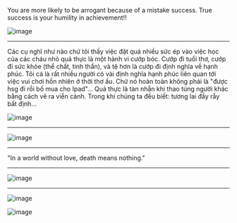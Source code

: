 You are more likely to be arrogant because of a mistake success. True success is your humility in achievement!!

![image](https://user-images.githubusercontent.com/22516811/165544834-b10c0076-19b9-47ce-b9d5-a12217239351.png)

-------
Các cụ nghĩ như nào chứ tôi thấy việc đặt quá nhiều sức ép vào việc học của các cháu nhỏ quả thực là một hành vi cướp bóc.
Cướp đi tuổi thơ, cướp đi sức khỏe (thể chất, tinh thần), và tệ hơn là cướp đi định nghĩa về hạnh phúc. Tôi cá là rất nhiều người có vài định nghĩa hạnh phúc liên quan tới việc vui chơi hồn nhiên ở thời thơ ấu.
Chứ nó hoàn toàn không phải là "được hsg đi rồi bố mua cho Ipad"...
Quả thực là tàn nhẫn khi thao túng người khác bằng cách vẽ ra viễn cảnh.
Trong khi chúng ta đều biết: tương lai đầy rẫy bất định...

![image](https://user-images.githubusercontent.com/22516811/165551142-56cd1aa5-0ad9-499b-aa4c-6cfd1bcfb5a0.png)

------------

![image](https://user-images.githubusercontent.com/22516811/165544974-1a7bf084-a93c-4303-9b0d-569d4fb9b556.png)


------------

"In a world without love, death means nothing."

-----------
![image](https://user-images.githubusercontent.com/22516811/165554811-f861fc0e-bf50-45c0-ac59-e7d663de765b.png)

----------

![image](https://user-images.githubusercontent.com/22516811/165564258-ec3e51a2-e68d-4e0a-8e8b-3d16c229fc9d.png)

![image](https://user-images.githubusercontent.com/22516811/165580495-f23b3380-d92e-41d1-8f4b-6c647869cfd3.png)
